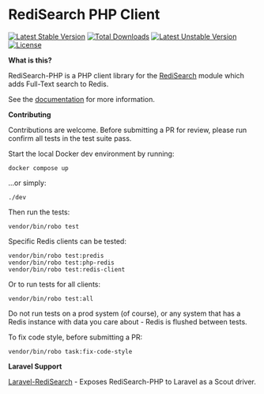 # RediSearch PHP Client

[![Latest Stable Version](https://poser.pugx.org/ethanhann/redisearch-php/v/stable)](https://packagist.org/packages/ethanhann/redisearch-php)
[![Total Downloads](https://poser.pugx.org/ethanhann/redisearch-php/downloads)](https://packagist.org/packages/ethanhann/redisearch-php)
[![Latest Unstable Version](https://poser.pugx.org/ethanhann/redisearch-php/v/unstable)](https://packagist.org/packages/ethanhann/redisearch-php)
[![License](https://poser.pugx.org/ethanhann/redisearch-php/license)](https://packagist.org/packages/ethanhann/redisearch-php)

**What is this?**

RediSearch-PHP is a PHP client library for the [RediSearch](http://redisearch.io/) module which adds Full-Text search to Redis.

See the [documentation](http://www.ethanhann.com/redisearch-php/) for more information.

**Contributing**

Contributions are welcome. Before submitting a PR for review, please run confirm all tests in the test suite pass.

Start the local Docker dev environment by running:

```shell
docker compose up
```

...or simply:

```shell
./dev
```

Then run the tests:

```shell
vendor/bin/robo test
```

Specific Redis clients can be tested:

```shell
vendor/bin/robo test:predis
vendor/bin/robo test:php-redis
vendor/bin/robo test:redis-client
```

Or to run tests for all clients:

```shell
vendor/bin/robo test:all
```

Do not run tests on a prod system (of course), or any system that has a Redis instance with data you care about - 
Redis is flushed between tests.

To fix code style, before submitting a PR:

```shell
vendor/bin/robo task:fix-code-style
```

**Laravel Support**

[Laravel-RediSearch](https://github.com/ethanhann/Laravel-RediSearch) - Exposes RediSearch-PHP to Laravel as a Scout driver.
